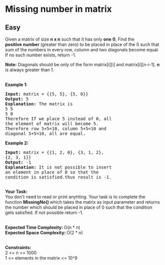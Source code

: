 # Missing number in matrix
## Easy 
<div class="problems_problem_content__Xm_eO"><p>Given a matrix of size <strong>n x n</strong>&nbsp;such that it has only <strong>one</strong> <strong>0</strong>, Find the <strong>positive&nbsp;number</strong>&nbsp;(greater than zero) to be placed in place of the 0&nbsp;such that sum of the numbers in every row, column and two diagonals become equal. If no such number exists, return -1.</p>

<p><strong>Note:</strong>&nbsp;Diagonals should be only of the form matrix[i][i]&nbsp;and matrix[i][n-i-1]. <strong>n</strong> is always greater than 1.<br>
&nbsp;</p>

<p><strong>Example 1:</strong></p>

<pre><strong>Input: </strong>matrix = {{5, 5}, {5, 0}}
<strong>Output: </strong>5
<strong>Explanation: </strong>The matrix is
5 5
5 0
Therefore If we place 5 instead of 0, all
the element of matrix will become 5. 
Therefore row 5+5=10, column 5+5=10 and 
diagonal 5+5=10, all are equal.</pre>

<p><strong>Example 2:</strong></p>

<pre><strong>Input: </strong>matrix = {{1, 2, 0}, {3, 1, 2}, 
{2, 3, 1}}
<strong>Output: </strong>-1
<strong>Explanation: </strong>It is not possible to insert 
an element in place of 0 so that the 
condition is satisfied.thus result is -1.&nbsp;

</pre>

<p><strong>Your Task:</strong><br>
You don't need to read or print anyhting. Your task is to complete the function&nbsp;<strong>MissingNo()&nbsp;</strong>which takes the matrix as input parameter and returns the number which should be placed in place of 0 such that the condition gets satisfied. If not possible return -1.<br>
&nbsp;</p>

<p><strong>Expected Time Complexity:&nbsp;</strong>O(n * n)<br>
<strong>Expected Space Complexity:&nbsp;</strong>O(2 * n)<br>
&nbsp;</p>

<p><strong>Constraints:</strong><br>
2 &lt;= n &lt;= 1000<br>
1 &lt;= elements in the matrix &lt;= 10^9</p>
</div>